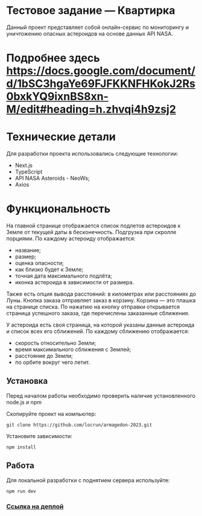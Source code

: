 # Тестовое задание — Квартирка

Данный проект представляет собой онлайн-сервис по мониторингу и уничтожению опасных астероидов на основе данных API NASA.

# Подробнее здесь https://docs.google.com/document/d/1bSC3hgaYe69FJFKKNFHKokJ2Rs0bxkYQ9ixnBS8xn-M/edit#heading=h.zhvqi4h9zsj2

# Технические детали
Для разработки проекта использовались следующие технологии:
* Next.js
* TypeScript
* API NASA Asteroids - NeoWs;
* Axios

# Функциональность
На главной странице отображается список подлетов астероидов к Земле от текущей даты в бесконечность. 
Подгрузка при скролле порциями. По каждому астероиду отображается:
* название;
* размер;
* оценка опасности;
* как близко будет к Земле;
* точная дата максимального подлёта;
* иконка астероида в зависимости от размера.
  
Также есть опция вывода расстояний: в километрах или расстояниях до Луны.
Кнопка заказа отправляет заказ в корзину. Корзина — это плашка на странице списка. По нажатию на кнопку отправки открывается страница успешного заказа, где перечислены заказанные сближения.

У астероида есть своя страница, на которой указаны данные астероида и список всех его сближений. По каждому сближению отображается:
* скорость относительно Земли;
* время максимального сближения с Землей;
* расстояние до Земли;
* по орбите вокруг чего летит.

## Установка 
Перед началом работы необходимо проверить наличие установленного node.js и npm

Скопируйте проект на компьютер: 

```
git clone https://github.com/locrun/armagedon-2023.git
```
Установите зависимости:

```
npm install
```

## Работа
Для локальной разработки с поднятием сервера используйте:
```
npm run dev
```

### [Ссылка на деплой](https://armagedon-2023-seven.vercel.app/)
